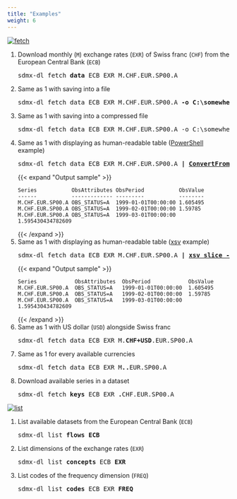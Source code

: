 ```yaml
---
title: "Examples"
weight: 6
---
```


<a id="fetch" href="#fetch">![fetch](https://img.shields.io/badge/fetch-examples-dc322f?style=flat-square)</a>

1. Download monthly (`M`) exchange rates (`EXR`) of Swiss franc (`CHF`) from the European Central Bank (`ECB`)  
   <pre>sdmx-dl fetch <b>data</b> ECB EXR M.CHF.EUR.SP00.A</pre>  
2. Same as 1 with saving into a file  
   <pre>sdmx-dl fetch data ECB EXR M.CHF.EUR.SP00.A <b>-o C:\somewhere\file.csv</b></pre>
3. Same as 1 with saving into a compressed file  
   <pre>sdmx-dl fetch data ECB EXR M.CHF.EUR.SP00.A -o C:\somewhere\file.csv<b>.gz</b></pre>
4. Same as 1 with displaying as human-readable table ([PowerShell](https://en.wikipedia.org/wiki/PowerShell) example)  
   <pre>sdmx-dl fetch data ECB EXR M.CHF.EUR.SP00.A <b>| <a href="https://docs.microsoft.com/en-us/powershell/module/microsoft.powershell.utility/convertfrom-csv">ConvertFrom-Csv</a> | <a href="https://docs.microsoft.com/en-us/powershell/module/microsoft.powershell.utility/select-object">Select-Object -First 3</a> | <a href="https://docs.microsoft.com/en-us/powershell/module/microsoft.powershell.utility/format-table">Format-Table</a></b></pre>
   {{< expand "Output sample" >}}
   ```
   Series           ObsAttributes ObsPeriod           ObsValue
   ------           ------------- ---------           --------
   M.CHF.EUR.SP00.A OBS_STATUS=A  1999-01-01T00:00:00 1.605495
   M.CHF.EUR.SP00.A OBS_STATUS=A  1999-02-01T00:00:00 1.59785
   M.CHF.EUR.SP00.A OBS_STATUS=A  1999-03-01T00:00:00 1.595430434782609
   ```
   {{< /expand >}}
5. Same as 1 with displaying as human-readable table ([xsv](https://github.com/BurntSushi/xsv) example)  
   <pre>sdmx-dl fetch data ECB EXR M.CHF.EUR.SP00.A <b>| <a href="https://github.com/BurntSushi/xsv#available-commands">xsv slice -l 3</a> | <a href="https://github.com/BurntSushi/xsv#available-commands">xsv table</a></b></pre>
   {{< expand "Output sample" >}}
   ```
   Series            ObsAttributes  ObsPeriod            ObsValue
   M.CHF.EUR.SP00.A  OBS_STATUS=A   1999-01-01T00:00:00  1.605495
   M.CHF.EUR.SP00.A  OBS_STATUS=A   1999-02-01T00:00:00  1.59785
   M.CHF.EUR.SP00.A  OBS_STATUS=A   1999-03-01T00:00:00  1.595430434782609
   ```
   {{< /expand >}}
6. Same as 1 with US dollar (`USD`) alongside Swiss franc  
   <pre>sdmx-dl fetch data ECB EXR M.<b>CHF+USD</b>.EUR.SP00.A</pre>
7. Same as 1 for every available currencies  
   <pre>sdmx-dl fetch data ECB EXR M<b>..</b>EUR.SP00.A</pre>
8. Download available series in a dataset  
   <pre>sdmx-dl fetch <b>keys</b> ECB EXR <b>.</b>CHF.EUR.SP00.A</pre>

<a id="list" href="#list">![list](https://img.shields.io/badge/list-examples-859900?style=flat-square)</a>

1. List available datasets from the European Central Bank (`ECB`)  
   <pre>sdmx-dl list <b>flows ECB</b></pre>
2. List dimensions of the exchange rates (`EXR`)  
   <pre>sdmx-dl list <b>concepts</b> ECB <b>EXR</b></pre>
3. List codes of the frequency dimension (`FREQ`)  
   <pre>sdmx-dl list <b>codes</b> ECB EXR <b>FREQ</b></pre>
